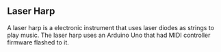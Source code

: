 ## Laser Harp

A laser harp is a electronic instrument that uses laser diodes as strings to play music. The laser harp uses an Arduino Uno that had MIDI controller firmware flashed to it. 
